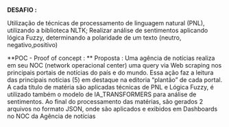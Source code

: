 **DESAFIO :**

Utilização de técnicas de processamento de linguagem natural (PNL), utilizando a biblioteca NLTK;
Realizar análise de sentimentos aplicando lógica Fuzzy, determinando a polaridade de um texto (neutro, negativo,positivo)

**POC - Proof of concept :
**
Proposta : Uma agência de notícias realiza em seu NOC (network operacional center) uma query via Web scraping nos principais portais de notícias do país e do mundo.
Essa ação faz a leitura das principais notícias (5) em destaque na editoria “plantão” de cada portal.
A cada título de matéria são aplicadas técnicas de PNL e Lógica Fuzzy, é utilizado também o modelo de IA_TRANSFORMERS para análise de sentimentos.
Ao final do processamento das matérias, são gerados 2 arquivos no formato JSON, onde são aplicados e exibidos em Dashboards no NOC da Agência de notícias





